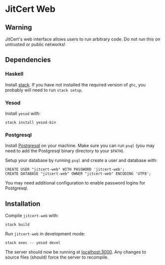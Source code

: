 # JitCert Web

## Warning

JitCert's web interface allows users to run arbitrary code. 
Do not run this on untrusted or public networks!

## Dependencies

### Haskell

Install [stack](https://docs.haskellstack.org/en/stable/install_and_upgrade/). 
If you have not installed the required version of `ghc`, you probably will need to run `stack setup`.

### Yesod

Install `yesod` with:

    stack install yesod-bin

### Postgresql

Install [Postgresql](https://www.postgresql.org/download/) on your machine. 
Make sure you can run `psql` (you may need to add the Postgresql binary directory to your `$PATH`).

Setup your database by running `psql` and create a user and database with:

    CREATE USER "jitcert-web" WITH PASSWORD 'jitcert-web';
    CREATE DATABASE "jitcert-web" OWNER "jitcert-web" ENCODING 'UTF8';

You may need additional configuration to enable password logins for Postgresql.

## Installation

Compile `jitcert-web` with:

    stack build

Run `jitcert-web` in development mode:

    stack exec -- yesod devel

The server should now be running at [localhost:3000](http://localhost:3000/). 
Any changes to source files (should) force the server to recompile. 

